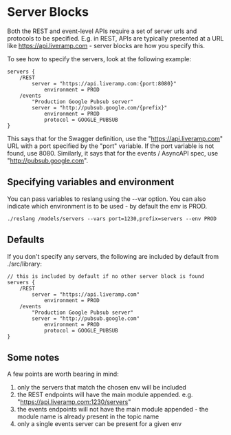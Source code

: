 # Server Blocks

Both the REST and event-level APIs require a set of server urls and protocols to be specified. E.g. in REST, APIs are typically presented at a URL like https://api.liveramp.com - server blocks are how you specify this.

To see how to specify the servers, look at the following example:

    servers {
        /REST
            server = "https://api.liveramp.com:{port:8080}"
                environment = PROD
        /events
            "Production Google Pubsub server"
            server = "http://pubsub.google.com/{prefix}"
                environment = PROD
                protocol = GOOGLE_PUBSUB
    }

This says that for the Swagger definition, use the "https://api.liveramp.com" URL with a port specified by the "port" variable. If the port variable is not found, use 8080. Similarly, it says that for the events / AsyncAPI spec, use "http://pubsub.google.com".

## Specifying variables and environment

You can pass variables to reslang using the --var option. You can also indicate which environment is to be used - by default the env is PROD.

    ./reslang /models/servers --vars port=1230,prefix=servers --env PROD

## Defaults

If you don't specify any servers, the following are included by default from ./src/library:

    // this is included by default if no other server block is found
    servers {
        /REST
            server = "https://api.liveramp.com"
                environment = PROD
        /events
            "Production Google Pubsub server"
            server = "http://pubsub.google.com"
                environment = PROD
                protocol = GOOGLE_PUBSUB
    }

## Some notes

A few points are worth bearing in mind:

1. only the servers that match the chosen env will be included
2. the REST endpoints will have the main module appended. e.g. "https://api.liveramp.com:1230/servers"
3. the events endpoints will not have the main module appended - the module name is already present in the topic name
4. only a single events server can be present for a given env
